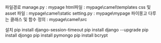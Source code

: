 파일경로
manage.py : mypage
html파일 : mypage\camel\templates
css 및 asset 파일 : mypage\camel\static
setting.py : mypage\mypage
파이몽고 다루는 클래스 및 함수 정의 : mypage\camel\src




설치
pip install django-session-timeout
pip install django --upgrade
pip install djongo
pip install pymongo
pip install bcrypt
